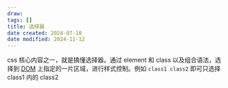 ```yaml
---
draw:
tags: []
title: 选择器
date created: 2024-07-10
date modified: 2024-11-12
---
```


css 核心内容之一，就是搞懂选择器。通过 element 和 class 以及组合语法，选择到 [DOM](DOM.md) 上指定的一片区域，进行样式控制。例如 `class1 class2` 即可只选择 class1 内的 class2
